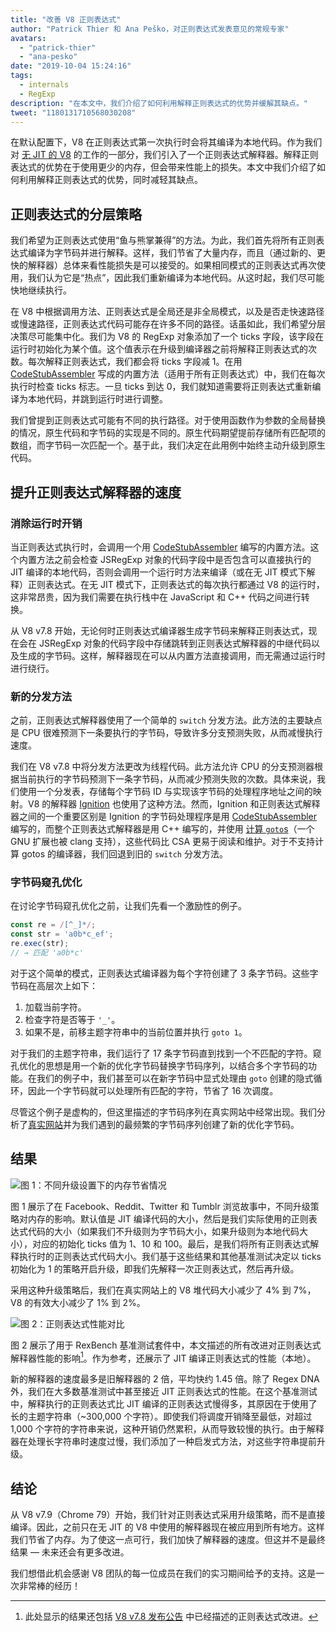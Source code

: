 ```yaml
---
title: "改善 V8 正则表达式"
author: "Patrick Thier 和 Ana Peško，对正则表达式发表意见的常规专家"
avatars: 
  - "patrick-thier"
  - "ana-pesko"
date: "2019-10-04 15:24:16"
tags: 
  - internals
  - RegExp
description: "在本文中，我们介绍了如何利用解释正则表达式的优势并缓解其缺点。"
tweet: "1180131710568030208"
---
```

在默认配置下，V8 在正则表达式第一次执行时会将其编译为本地代码。作为我们对 [无 JIT 的 V8](/blog/jitless) 的工作的一部分，我们引入了一个正则表达式解释器。解释正则表达式的优势在于使用更少的内存，但会带来性能上的损失。本文中我们介绍了如何利用解释正则表达式的优势，同时减轻其缺点。

<!--truncate-->
## 正则表达式的分层策略

我们希望为正则表达式使用“鱼与熊掌兼得”的方法。为此，我们首先将所有正则表达式编译为字节码并进行解释。这样，我们节省了大量内存，而且（通过新的、更快的解释器）总体来看性能损失是可以接受的。如果相同模式的正则表达式再次使用，我们认为它是“热点”，因此我们重新编译为本地代码。从这时起，我们尽可能快地继续执行。

在 V8 中根据调用方法、正则表达式是全局还是非全局模式，以及是否走快速路径或慢速路径，正则表达式代码可能存在许多不同的路径。话虽如此，我们希望分层决策尽可能集中化。我们为 V8 的 RegExp 对象添加了一个 ticks 字段，该字段在运行时初始化为某个值。这个值表示在升级到编译器之前将解释正则表达式的次数。每次解释正则表达式，我们都会将 ticks 字段减 1。在用 [CodeStubAssembler](/blog/csa) 写成的内置方法（适用于所有正则表达式）中，我们在每次执行时检查 ticks 标志。一旦 ticks 到达 0，我们就知道需要将正则表达式重新编译为本地代码，并跳到运行时进行调整。

我们曾提到正则表达式可能有不同的执行路径。对于使用函数作为参数的全局替换的情况，原生代码和字节码的实现是不同的。原生代码期望提前存储所有匹配项的数组，而字节码一次匹配一个。基于此，我们决定在此用例中始终主动升级到原生代码。

## 提升正则表达式解释器的速度

### 消除运行时开销

当正则表达式执行时，会调用一个用 [CodeStubAssembler](/blog/csa) 编写的内置方法。这个内置方法之前会检查 JSRegExp 对象的代码字段中是否包含可以直接执行的 JIT 编译的本地代码，否则会调用一个运行时方法来编译（或在无 JIT 模式下解释）正则表达式。在无 JIT 模式下，正则表达式的每次执行都通过 V8 的运行时，这非常昂贵，因为我们需要在执行栈中在 JavaScript 和 C++ 代码之间进行转换。

从 V8 v7.8 开始，无论何时正则表达式编译器生成字节码来解释正则表达式，现在会在 JSRegExp 对象的代码字段中存储跳转到正则表达式解释器的中继代码以及生成的字节码。这样，解释器现在可以从内置方法直接调用，而无需通过运行时进行绕行。

### 新的分发方法

之前，正则表达式解释器使用了一个简单的 `switch` 分发方法。此方法的主要缺点是 CPU 很难预测下一条要执行的字节码，导致许多分支预测失败，从而减慢执行速度。

我们在 V8 v7.8 中将分发方法更改为线程代码。此方法允许 CPU 的分支预测器根据当前执行的字节码预测下一条字节码，从而减少预测失败的次数。具体来说，我们使用一个分发表，存储每个字节码 ID 与实现该字节码的处理程序地址之间的映射。V8 的解释器 [Ignition](/docs/ignition) 也使用了这种方法。然而，Ignition 和正则表达式解释器之间的一个重要区别是 Ignition 的字节码处理程序是用 [CodeStubAssembler](/blog/csa) 编写的，而整个正则表达式解释器是用 C++ 编写的，并使用 [计算 `goto`s](https://gcc.gnu.org/onlinedocs/gcc/Labels-as-Values.html)（一个 GNU 扩展也被 clang 支持），这些代码比 CSA 更易于阅读和维护。对于不支持计算 gotos 的编译器，我们回退到旧的 `switch` 分发方法。

### 字节码窥孔优化

在讨论字节码窥孔优化之前，让我们先看一个激励性的例子。

```js
const re = /[^_]*/;
const str = 'a0b*c_ef';
re.exec(str);
// → 匹配 'a0b*c'
```

对于这个简单的模式，正则表达式编译器为每个字符创建了 3 条字节码。这些字节码在高层次上如下：

1. 加载当前字符。
1. 检查字符是否等于 `'_'`。
1. 如果不是，前移主题字符串中的当前位置并执行 `goto 1`。

对于我们的主题字符串，我们运行了 17 条字节码直到找到一个不匹配的字符。窥孔优化的思想是用一个新的优化字节码替换字节码序列，以结合多个字节码的功能。在我们的例子中，我们甚至可以在新字节码中显式处理由 `goto` 创建的隐式循环，因此一个字节码就可以处理所有匹配的字符，节省了 16 次调度。

尽管这个例子是虚构的，但这里描述的字节码序列在真实网站中经常出现。我们分析了[真实网站](/blog/real-world-performance)并为我们遇到的最频繁的字节码序列创建了新的优化字节码。

## 结果

![图 1：不同升级设置下的内存节省情况](/_img/regexp-tier-up/results-memory.svg)

图 1 展示了在 Facebook、Reddit、Twitter 和 Tumblr 浏览故事中，不同升级策略对内存的影响。默认值是 JIT 编译代码的大小，然后是我们实际使用的正则表达式代码的大小（如果我们不升级则为字节码大小，如果升级则为本地代码大小），对应的初始化 ticks 值为 1、10 和 100。最后，是我们将所有正则表达式解释执行时的正则表达式代码大小。我们基于这些结果和其他基准测试决定以 ticks 初始化为 1 的策略开启升级，即我们先解释一次正则表达式，然后再升级。

采用这种升级策略后，我们在真实网站上的 V8 堆代码大小减少了 4% 到 7%，V8 的有效大小减少了 1% 到 2%。

![图 2：正则表达式性能对比](/_img/regexp-tier-up/results-speed.svg)

图 2 展示了用于 RexBench 基准测试套件中，本文描述的所有改进对正则表达式解释器性能的影响[^strict-bounds]。作为参考，还展示了 JIT 编译正则表达式的性能（本地）。

[^strict-bounds]: 此处显示的结果还包括 [V8 v7.8 发布公告](/blog/v8-release-78#faster-regexp-match-failures) 中已经描述的正则表达式改进。

新的解释器的速度最多是旧解释器的 2 倍，平均快约 1.45 倍。除了 Regex DNA 外，我们在大多数基准测试中甚至接近 JIT 正则表达式的性能。在这个基准测试中，解释执行的正则表达式比 JIT 编译的正则表达式慢得多，其原因在于使用了长的主题字符串（~300,000 个字符）。即使我们将调度开销降至最低，对超过 1,000 个字符的字符串来说，这种开销仍然累积，从而导致较慢的执行。由于解释器在处理长字符串时速度过慢，我们添加了一种启发式方法，对这些字符串提前升级。

## 结论

从 V8 v7.9（Chrome 79）开始，我们针对正则表达式采用升级策略，而不是直接编译。因此，之前只在无 JIT 的 V8 中使用的解释器现在被应用到所有地方。这样我们节省了内存。为了使这一点可行，我们加快了解释器的速度。但这并不是最终结果 — 未来还会有更多改进。

我们想借此机会感谢 V8 团队的每一位成员在我们的实习期间给予的支持。这是一次非常棒的经历！
